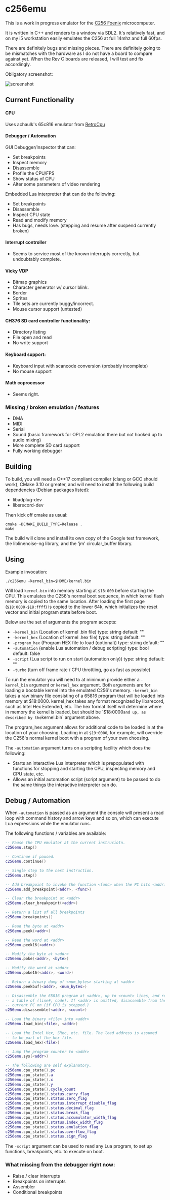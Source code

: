 # c256emu

This is a work in progress emulator for the [C256 Foenix](https://c256foenix.com/) microcomputer.

It is written in C++ and renders to a window via SDL2. It's relatively fast, 
and on my i5 workstation easily emulates the C256 at full 14mhz and full 60fps.

There are definitely bugs and missing pieces. There are definitely
going to be mismatches with the hardware as I do not have a board to compare against yet. When the Rev C boards are released, I will test and fix accordingly.

Obligatory screenshot:

![screenshot](screenshot.png?raw=true)

## Current Functionality

#### CPU

Uses achaulk's 65c816 emulator from [RetroCpu](https://github.com/achaulk)

#### Debugger / Automation

GUI Debugger/Inspector that can:

  * Set breakpoints
  * Inspect memory
  * Disassemble
  * Profile the CPU/FPS
  * Show status of CPU
  * Alter some parameters of video rendering
  
Embedded Lua interpretter that can do the following:

  * Set breakpoints
  * Disassemble
  * Inspect CPU state
  * Read and modify memory
  * Has bugs, needs love. (stepping and resume after suspend currently broken)
  
#### Interrupt controller

  * Seems to service most of the known interrupts correctly, but undoubtably complete.
  
#### Vicky VDP

  * Bitmap graphics
  * Character generator w/ cursor blink.
  * Border
  * Sprites
  * Tile sets are currently buggy/incorrect.
  * Mouse cursor support (untested)

#### CH376 SD card controller functionality:

  * Directory listing
  * File open and read
  * No write support

#### Keyboard support:

  * Keyboard input with scancode conversion (probably incomplete)
  * No mouse support

#### Math coprocessor

  * Seems right.

### Missing / broken emulation / features

  * DMA
  * MIDI
  * Serial
  * Sound (basic framework for OPL2 emulation there but not hooked up to audio mixing)
  * More complete SD card support
  * Fully working debugger

## Building

To build, you will need a C++17 compliant compiler (clang or GCC should work), CMake 3.10 or greater, and will need to install the following build dependencies (Debian packages listed):

  * libadplug-dev
  * libsrecord-dev

Then kick off cmake as usual:

  ```shell
  cmake -DCMAKE_BUILD_TYPE=Release .
  make
  ```

The build will clone and install its own copy of the Google test framework,
the liblinenoise-ng library, and the 'jm' circular_buffer library.

## Using

Example invocation:

   `./c256emu -kernel_bin=$HOME/kernel.bin`

Will load `kernel.bin` into memory starting at `$18:000` before starting the CPU. This emulates the C256's normal boot
sequence, in which kernel flash memory is copied to the same location. After loading the first page (`$18:0000-$18:ffff`)
is copied to the lower 64k, which initializes the reset vector and initial program state before boot.

Below are the set of arguments the program accepts:

  * `-kernel_bin` (Location of kernel .bin file) type: string default: ""
  * `-kernel_hex` (Location of kernel .hex file) type: string default: ""
  * `-program_hex` (Program HEX file to load (optional)) type: string default: ""
  * `-automation` (enable Lua automation / debug scripting) type: bool
     default: false
  * `-script` (Lua script to run on start (automation only)) type: string
     default: ""
  * `-turbo` (turn off frame rate / CPU throttling, go as fast as possible)

To run the emulator you will need to at minimum provide either a `-kernel_bin` argument or `kernel_hex` argument. Both
arguments are for loading a bootable kernel into the emulated C256's
memory. `-kernel_bin` takes a raw binary file consisting of a 65816 program that will be loaded into memory at $18:0000.
kernel_hex takes any format recognized by libsrecord, such as Intel Hex Extended, etc. The hex format itself will
determine where in memory the kernel is loaded, but should be `$18:0000` and up, as described by the `kernel.bin` argument above.

The program_hex argument allows for additional code to be loaded in at the location of your choosing. Loading in at
`$19:0000`, for example, will override the C256's normal kernel boot with a program of your own choosing.

The `-automation` argument turns on a scripting facility which does the following:

  * Starts an interactive Lua interpreter which is prepopulated with functions for stopping and starting the CPU,
    inspecting memory and CPU state, etc.
  * Allows an initial automation script (script argument) to be passed to do the same things the interactive interpreter
    can do.

## Debug / Automation

When `-automation` is passed as an argument the console will present a 
read loop with command history and arrow keys and so on, which can execute Lua expressions while the emulator runs.

The following functions / variables are available:

```lua
-- Pause the CPU emulator at the current instruciotn.
c256emu.stop()

-- Continue if paused.
c256emu.continue()

-- Single step to the next instruction.
c256emu.step()

-- Add breakpoint to invoke the function <func> when the PC hits <addr>
c256emu.add_breakpoint(<addr>, <func>)

-- Clear the breakpoint at <addr>
c256emu.clear_breakpoint(<addr>)

-- Return a list of all breakpoints
c256emu.breakpoints() 

-- Read the byte at <addr>
c256emu.peek(<addr>)

-- Read the word at <addr>
c256emu.peek16(<addr>)

-- Modify the byte at <addr>
c256emu.poke(<addr>, <byte>)

-- Modify the word at <addr>
c256emu.poke16(<addr>, <word>)

-- Return a binary dump of <num_bytes> starting at <addr>
c256emu.peekbuf(<addr>, <num_bytes>)

-- Disassemble the 65816 program at <addr>, up to <count> lines, and return
-- a table of (line#, code). If <addr> is omitted, disassemble from the 
-- current PC on (if CPU is stopped.)
c256emu.disassemble(<addr>, <count>)

-- Load the binary <file> into <addr>
c256emu.load_bin(<file>, <addr>)

-- Load the Intel Hex, SRec, etc. file. The load address is assumed
-- to be part of the hex file. 
c256emu.load_hex(<file>)

-- Jump the program counter to <addr>
c256emu.sys(<addr>)

-- The following are self explanatory.
c256emu.cpu_state().pc
c256emu.cpu_state().a
c256emu.cpu_state().x
c256emu.cpu_state().y
c256emu.cpu_state().cycle_count
c256emu.cpu_state().status.carry_flag
c256emu.cpu_state().status.zero_flag
c256emu.cpu_state().status.interrupt_disable_flag
c256emu.cpu_state().status.decimal_flag
c256emu.cpu_state().status.break_flag
c256emu.cpu_state().status.accumulator_width_flag
c256emu.cpu_state().status.index_width_flag
c256emu.cpu_state().status.emulation_flag
c256emu.cpu_state().status.overflow_flag
c256emu.cpu_state().status.sign_flag
```

The `-script` argument can be used to read any Lua program, to set up functions, breakpoints, etc. to execute on boot.

### What missing from the debugger right now:

  * Raise / clear interrupts
  * Breakpoints on interrupts
  * Assembler
  * Conditional breakpoints

